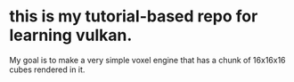 # this is my tutorial-based repo for learning vulkan.

My goal is to make a very simple voxel engine that has a chunk of 16x16x16 cubes rendered in it.


